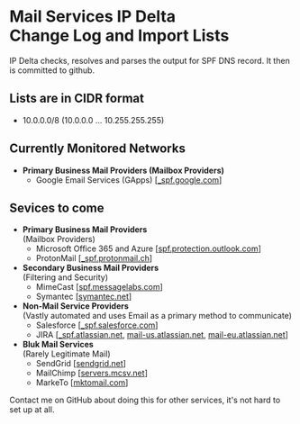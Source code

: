 # Mail Services IP Delta<br>Change Log and Import Lists

IP Delta checks, resolves and parses the output for SPF DNS record. It then is committed to github.

## Lists are in CIDR format

- 10.0.0.0/8 (10.0.0.0 ... 10.255.255.255)

## Currently Monitored Networks

- **Primary Business Mail Providers (Mailbox Providers)**
  - Google Email Services (GApps) [[\_spf.google.com](_spf.google.com)]

## Sevices to come

- **Primary Business Mail Providers**<br>(Mailbox Providers)
  - Microsoft Office 365 and Azure [[spf.protection.outlook.com](spf.protection.outlook.com)]
  - ProtonMail [[\_spf.protonmail.ch](_spf.protonmail.ch)]
- **Secondary Business Mail Providers**<br>(Filtering and Security)
  - MimeCast [[spf.messagelabs.com](spf.messagelabs.com)]
  - Symantec [[symantec.net](symantec.net)]
- **Non-Mail Service Providers**<br>(Vastly automated and uses Email as a primary method to communicate)
  - Salesforce [[\_spf.salesforce.com](_spf.salesforce.com)]
  - JIRA [[\_spf.atlassian.net](_spf.atlassian.net), [mail-us.atlassian.net](mail-us.atlassian.net), [mail-eu.atlassian.net](mail-eu.atlassian.net)]
- **Bluk Mail Services**<br>(Rarely Legitimate Mail)
  - SendGrid [[sendgrid.net](sendgrid.net)]
  - MailChimp [[servers.mcsv.net](servers.mcsv.net)]
  - MarkeTo [[mktomail.com](mktomail.com)]

Contact me on GitHub about doing this for other services, it's not hard to set up at all.
